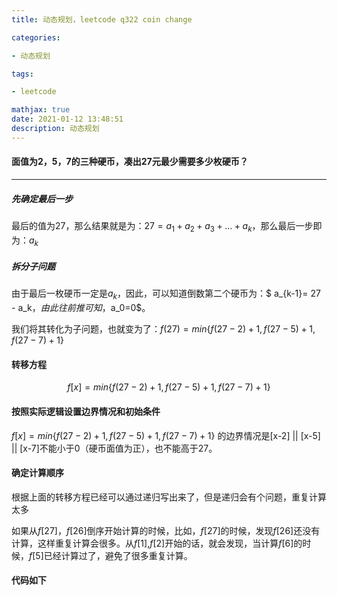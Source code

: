 ```yaml
---
title: 动态规划，leetcode q322 coin change

categories: 

- 动态规划

tags: 

- leetcode

mathjax: true
date: 2021-01-12 13:48:51
description: 动态规划
---
```


#### 面值为2，5，7的三种硬币，凑出27元最少需要多少枚硬币？
______

##### 先确定最后一步

最后的值为27，那么结果就是为：$27=a_1+a_2+a_3+...+a_k$，那么最后一步即为：$a_k$

##### 拆分子问题

由于最后一枚硬币一定是$a_k$，因此，可以知道倒数第二个硬币为：$ a_{k-1}=  27 - a_k$，由此往前推可知，$a_0=0$。

我们将其转化为子问题，也就变为了：$f(27) = min\{f(27-2)+1,f(27-5)+1,f(27-7)+1\}$

#### 转移方程

$$f[x] = min\{f(27-2)+1,f(27-5)+1,f(27-7)+1\}$$

#### 按照实际逻辑设置边界情况和初始条件

$f[x] = min\{f(27-2)+1,f(27-5)+1,f(27-7)+1\}$ 的边界情况是[x-2] || [x-5] || [x-7]不能小于0（硬币面值为正），也不能高于27。

#### 确定计算顺序

根据上面的转移方程已经可以通过递归写出来了，但是递归会有个问题，重复计算太多

如果从$f[27]$，$f[26]$倒序开始计算的时候，比如，$f[27]$的时候，发现$f[26]$还没有计算，这样重复计算会很多。从$f[1]$,$f[2]$开始的话，就会发现，当计算$f[6]$的时候，$f[5]$已经计算过了，避免了很多重复计算。

#### 代码如下

